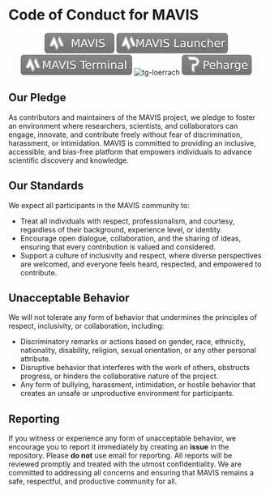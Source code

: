 # Code of Conduct for MAVIS

<div align="center">
   <img alt="mavis" src="https://github.com/Peharge/MAVIS-images/blob/main/mavis-img-main/MAVIS-icon-banner-3.svg">
   <img alt="mavis-launcher" src="https://github.com/Peharge/MAVIS-images/blob/main/mavis-img-main/MAVIS-launcher-icon-banner-3.svg">
   <img alt="mavis-terminal" src="https://github.com/Peharge/MAVIS-images/blob/main/mavis-img-main/MAVIS-terminal-icon-banner-3.svg">
   <img alt="tg-loerrach" src="https://img.shields.io/badge/TG Lörrach-red?style=flat">
   <img alt="peharge" src="https://github.com/Peharge/MAVIS-images/blob/main/mavis-img-main/Peharge-icon-banner-3.svg">
</div>

## Our Pledge
As contributors and maintainers of the MAVIS project, we pledge to foster an environment where researchers, scientists, and collaborators can engage, innovate, and contribute freely without fear of discrimination, harassment, or intimidation. MAVIS is committed to providing an inclusive, accessible, and bias-free platform that empowers individuals to advance scientific discovery and knowledge.

## Our Standards
We expect all participants in the MAVIS community to:

- Treat all individuals with respect, professionalism, and courtesy, regardless of their background, experience level, or identity.
- Encourage open dialogue, collaboration, and the sharing of ideas, ensuring that every contribution is valued and considered.
- Support a culture of inclusivity and respect, where diverse perspectives are welcomed, and everyone feels heard, respected, and empowered to contribute.

## Unacceptable Behavior
We will not tolerate any form of behavior that undermines the principles of respect, inclusivity, or collaboration, including:

- Discriminatory remarks or actions based on gender, race, ethnicity, nationality, disability, religion, sexual orientation, or any other personal attribute.
- Disruptive behavior that interferes with the work of others, obstructs progress, or hinders the collaborative nature of the project.
- Any form of bullying, harassment, intimidation, or hostile behavior that creates an unsafe or unproductive environment for participants.

## Reporting
If you witness or experience any form of unacceptable behavior, we encourage you to report it immediately by creating an **issue** in the repository. Please **do not** use email for reporting. All reports will be reviewed promptly and treated with the utmost confidentiality. We are committed to addressing all concerns and ensuring that MAVIS remains a safe, respectful, and productive community for all.
